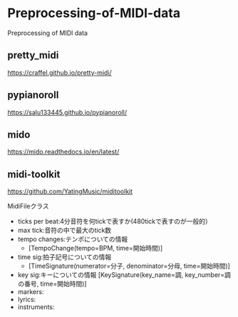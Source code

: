 # Preprocessing-of-MIDI-data
Preprocessing of MIDI data

## pretty_midi
https://craffel.github.io/pretty-midi/

## pypianoroll
https://salu133445.github.io/pypianoroll/

## mido
https://mido.readthedocs.io/en/latest/

## midi-toolkit
https://github.com/YatingMusic/miditoolkit

MidiFileクラス
- ticks per beat:4分音符を何tickで表すか(480tickで表すのが一般的）
- max tick:音符の中で最大のtick数
- tempo changes:テンポについての情報
  - [TempoChange(tempo=BPM, time=開始時間)]
- time sig:拍子記号についての情報
  - [TimeSignature(numerator=分子, denominator=分母, time=開始時間)]
- key sig:キーについての情報
  [KeySignature(key_name=調, key_number=調の番号, time=開始時間)]
- markers: 
- lyrics: 
- instruments: 
